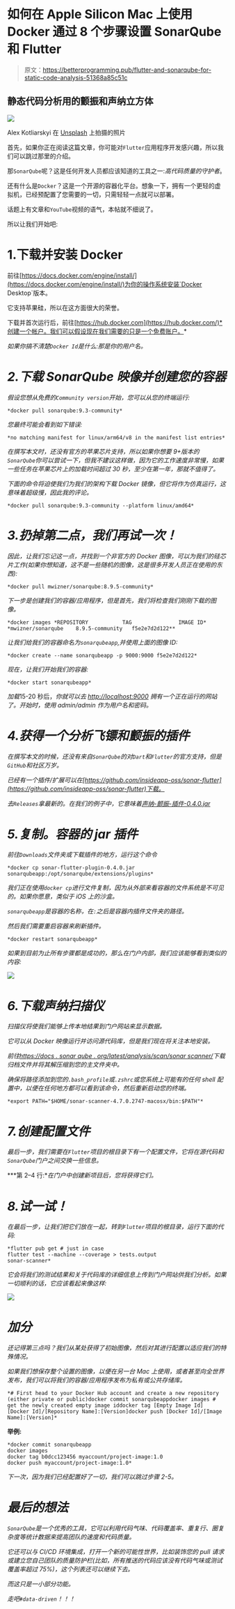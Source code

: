 # 如何在 Apple Silicon Mac 上使用 Docker 通过 8 个步骤设置 SonarQube 和 Flutter

> 原文：<https://betterprogramming.pub/flutter-and-sonarqube-for-static-code-analysis-51368a85c51c>

## 静态代码分析用的颤振和声纳立方体

![](img/c381a33bcec6adf9a28437c5f020915c.png)

Alex Kotliarskyi 在 [Unsplash](https://unsplash.com?utm_source=medium&utm_medium=referral) 上拍摄的照片

首先，如果你正在阅读这篇文章，你可能对`Flutter`应用程序开发感兴趣，所以我们可以跳过那里的介绍。

那`SonarQube`呢？这是任何开发人员都应该知道的工具之一:*高代码质量的守护者*。

还有什么是`Docker`？这是一个开源的容器化平台。想象一下，拥有一个更轻的虚拟机，已经预配置了您需要的一切，只需轻轻一点就可以部署。

话题上有文章和`YouTube`视频的语气，本帖就不细说了。

所以让我们开始吧:

# 1.下载并安装 Docker

前往[https://docs.docker.com/engine/install/](https://docs.docker.com/engine/install/)为你的操作系统安装`Docker Desktop`版本。

它支持苹果硅，所以在这方面很大的荣誉。

下载并首次运行后，前往[https://hub.docker.com](https://hub.docker.com/)*创建一个帐户。我们可以假设现在我们需要的只是一个免费账户。*

*如果你搞不清楚`Docker Id`是什么:那是你的用户名。*

# *2.下载 SonarQube 映像并创建您的容器*

*假设您想从免费的`Community version`开始，您可以从您的终端运行:*

```
*docker pull sonarqube:9.3-community*
```

*您最终可能会看到如下错误:*

```
*no matching manifest for linux/arm64/v8 in the manifest list entries*
```

*在撰写本文时，还没有官方的苹果芯片支持，所以如果你想要 9+版本的`SonarQube`你可以尝试一下，但我不建议这样做，因为它的工作速度非常慢，如果一些任务在苹果芯片上的加载时间超过 30 秒，至少在第一年，那就不值得了。*

*下面的命令将迫使我们为我们的架构下载 Docker 镜像，但它将作为仿真运行，这意味着超级慢，因此我的评论。*

```
*docker pull sonarqube:9.3-community --platform linux/amd64*
```

# *3.扔掉第二点，我们再试一次！*

*因此，让我们忘记这一点，并找到一个非官方的 Docker 图像，可以为我们的硅芯片工作(如果你想知道，这不是一些随机的图像，这是很多开发人员正在使用的东西):*

```
*docker pull mwizner/sonarqube:8.9.5-community*
```

*下一步是创建我们的容器/应用程序，但是首先，我们将检查我们刚刚下载的图像。*

```
*docker images *REPOSITORY           TAG               IMAGE ID* *mwizner/sonarqube    8.9.5-community   f5e2e7d2d122** 
```

*让我们给我们的容器命名为`sonarqubeapp`,并使用上面的图像 ID:*

```
*docker create --name sonarqubeapp -p 9000:9000 f5e2e7d2d122*
```

*现在，让我们开始我们的容器:*

```
*docker start sonarqubeapp*
```

*加载*15-20 秒后，*你就可以去 [http://localhost:9000](http://localhost:9000) 拥有一个正在运行的网站了。开始时，使用 *admin/admin* 作为用户名和密码。*

# *4.获得一个分析飞镖和颤振的插件*

*在撰写本文的时候，还没有来自`SonarQube`的对`Dart`和`Flutter`的官方支持，但是`GitHub`和社区万岁。*

*已经有一个插件/扩展可以在[https://github.com/insideapp-oss/sonar-flutter](https://github.com/insideapp-oss/sonar-flutter)下载。*

*去`Releases`拿最新的。在我们的例子中，它意味着[声纳-颤振-插件-0.4.0.jar](https://github.com/insideapp-oss/sonar-flutter/releases/download/0.4.0/sonar-flutter-plugin-0.4.0.jar)*

# *5.复制。容器的 jar 插件*

*前往`Downloads`文件夹或下载插件的地方，运行这个命令*

```
*docker cp sonar-flutter-plugin-0.4.0.jar sonarqubeapp:/opt/sonarqube/extensions/plugins*
```

*我们正在使用`docker cp`进行文件复制，因为从外部来看容器的文件系统是不可见的。如果你愿意，类似于 iOS 上的沙盒。*

*`sonarqubeapp`是容器的名称，在`:`之后是容器内插件文件夹的路径。*

*然后我们需要重启容器来刷新插件。*

```
*docker restart sonarqubeapp*
```

*如果到目前为止所有步骤都是成功的，那么在门户内部，我们应该能够看到类似的内容:*

*![](img/5ee9a8cb417d062c419beba545b3ac4f.png)*

# *6.下载声纳扫描仪*

*扫描仪将使我们能够上传本地结果到门户网站来显示数据。*

*它可以从 Docker 映像运行并访问源代码库，但是我们现在将关注本地安装。*

*前往[https://docs . sonar qube . org/latest/analysis/scan/sonar scanner/](https://docs.sonarqube.org/latest/analysis/scan/sonarscanner/)下载归档文件并将其解压缩到您的主文件夹中。*

*确保将路径添加到您的`.bash_profile`或`.zshrc`或您系统上可能有的任何 shell 配置中，以便在任何地方都可以看到该命令，然后重新启动您的终端。*

```
*export PATH="$HOME/sonar-scanner-4.7.0.2747-macosx/bin:$PATH"*
```

# *7.创建配置文件*

*最后一步，我们需要在`Flutter`项目的根目录下有一个配置文件，它将在源代码和`SonarQube`门户之间交换一些信息。*

***第 2–4 行:**在门户中创建新项目后，您将获得它们。*

# *8.试一试！*

*在最后一步，让我们把它们放在一起，转到`Flutter`项目的根目录，运行下面的代码:*

```
*flutter pub get # just in case
flutter test --machine --coverage > tests.output
sonar-scanner*
```

*它会将我们的测试结果和关于代码库的详细信息上传到门户网站供我们分析。如果一切顺利的话，它应该看起来像这样:*

*![](img/fb747d3840958ff3dd2031a9d4516cc0.png)*

# *加分*

*还记得第三点吗？我们从某处获得了初始图像，然后对其进行配置以适应我们的特殊情况。*

*如果我们想保存整个设置的图像，以便在另一台 Mac 上使用，或者甚至向全世界发布，我们可以将我们的容器/应用程序发布为私有或公共存储库。*

```
*# First head to your Docker Hub account and create a new repository (either private or public)docker commit sonarqubeappdocker images # get the newly created empty image iddocker tag [Empty Image Id] [Docker Id]/[Repository Name]:[Version]docker push [Docker Id]/[Image Name]:[Version]*
```

**举例:**

```
*docker commit sonarqubeapp
docker images 
docker tag b0dcc123456 myaccount/project-image:1.0
docker push myaccount/project-image:1.0*
```

*下一次，因为我们已经配置好了一切，我们可以跳过步骤 2-5。*

# *最后的想法*

*`SonarQube`是一个优秀的工具，它可以利用代码气味、代码覆盖率、重复行、圈复杂度等统计数据来提高团队的速度和代码质量。*

*它还可以与 CI/CD 环境集成，打开一个新的可能性世界，比如装饰您的 pull 请求或建立您自己团队的质量防护栏(比如，所有推送的代码应该没有代码气味或测试覆盖率超过 75%)，这个列表还可以继续下去。*

*而这只是一小部分功能。*

*走吧`#data-driven`！！！*